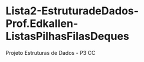 # Lista2-EstruturadeDados-Prof.Edkallen-ListasPilhasFilasDeques
Projeto Estruturas de Dados - P3 CC
